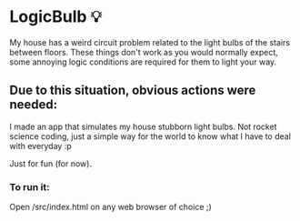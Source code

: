 # LogicBulb 💡

My house has a weird circuit problem related to the light bulbs of the stairs between floors. 
These things don't work as you would normally expect, some annoying logic conditions are required for them to light your way. 

## Due to this situation, obvious actions were needed:

I made an app that simulates my house stubborn light bulbs.
Not rocket science coding, just a simple way for the world to know what I have to deal with everyday :p

Just for fun (for now).

### To run it:

Open /src/index.html on any web browser of choice ;)
